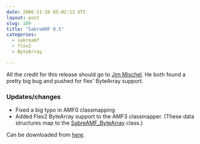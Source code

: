 ```yaml
---
date: 2006-11-26 05:02:13 UTC
layout: post
slug: 109
title: "SabreAMF 0.5"
categories:
  - sabreamf
  - flex2
  - ByteArray

---
```

<p>All the credit for this release should go to <a href="http://www.mischel.com/">Jim Mischel</a>. He both found a pretty big bug and pushed for flex' ByteArray support.</p>

<h3>Updates/changes</h3>

<ul>
  <li>Fixed a big typo in AMF0 classmapping</li>
  <li>Added Flex2 ByteArray support to the AMF3 classmapper. (These data structures map to the <a href="http://www.rooftopsolutions.nl/code/?p=SabreAMF&amp;a=s&amp;file=/SabreAMF/ByteArray.php">SabreAMF_ByteArray</a> class.)</li>
</ul>

<p>Can be downloaded from <a href="http://www.rooftopsolutions.nl/code/?a=d&amp;p=SabreAMF">here</a>.</p>
